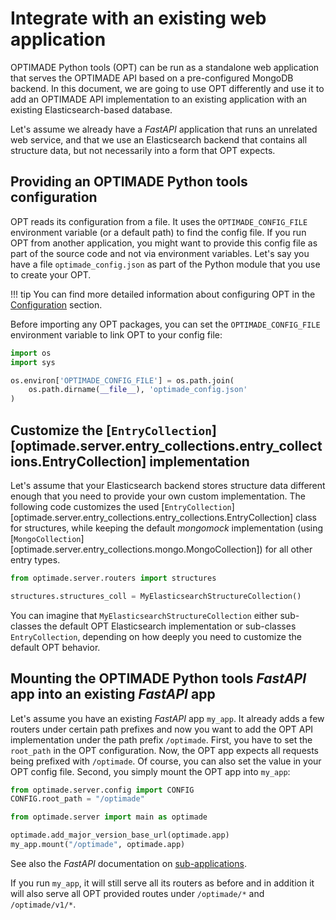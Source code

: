 # Integrate with an existing web application

OPTIMADE Python tools (OPT) can be run as a standalone web application that serves the OPTIMADE API based on a pre-configured MongoDB backend.
In this document, we are going to use OPT differently and use it to add an OPTIMADE API implementation to an existing application with an existing Elasticsearch-based database.

Let's assume we already have a *FastAPI* application that runs an unrelated web service, and that we use an Elasticsearch backend that contains all structure data, but not necessarily into a form that OPT expects.

## Providing an OPTIMADE Python tools configuration

OPT reads its configuration from a file.
It uses the `OPTIMADE_CONFIG_FILE` environment variable (or a default path) to find the config file.
If you run OPT from another application, you might want to provide this config file as part of the source code and not via environment variables.
Let's say you have a file `optimade_config.json` as part of the Python module that you use to create your OPT.

!!! tip
    You can find more detailed information about configuring OPT in the [Configuration](../configuration.md) section.

Before importing any OPT packages, you can set the `OPTIMADE_CONFIG_FILE` environment variable to link OPT to your config file:

```python
import os
import sys

os.environ['OPTIMADE_CONFIG_FILE'] = os.path.join(
    os.path.dirname(__file__), 'optimade_config.json'
)
```

## Customize the [`EntryCollection`][optimade.server.entry_collections.entry_collections.EntryCollection] implementation

Let's assume that your Elasticsearch backend stores structure data different enough that you need to provide your own custom implementation.
The following code customizes the used [`EntryCollection`][optimade.server.entry_collections.entry_collections.EntryCollection] class for structures, while keeping the default *mongomock* implementation (using [`MongoCollection`][optimade.server.entry_collections.mongo.MongoCollection]) for all other entry types.

```python
from optimade.server.routers import structures

structures.structures_coll = MyElasticsearchStructureCollection()
```

You can imagine that `MyElasticsearchStructureCollection` either sub-classes the default OPT Elasticsearch implementation or sub-classes `EntryCollection`, depending on how deeply you need to customize the default OPT behavior.

## Mounting the OPTIMADE Python tools *FastAPI* app into an existing *FastAPI* app

Let's assume you have an existing *FastAPI* app `my_app`.
It already adds a few routers under certain path prefixes and now you want to add the OPT API implementation under the path prefix `/optimade`.
First, you have to set the `root_path` in the OPT configuration.
Now, the OPT app expects all requests being prefixed with `/optimade`.
Of course, you can also set the value in your OPT config file.
Second, you simply mount the OPT app into `my_app`:

```python
from optimade.server.config import CONFIG
CONFIG.root_path = "/optimade"

from optimade.server import main as optimade

optimade.add_major_version_base_url(optimade.app)
my_app.mount("/optimade", optimade.app)
```

See also the *FastAPI* documentation on [sub-applications](https://fastapi.tiangolo.com/advanced/sub-applications/).

If you run `my_app`, it will still serve all its routers as before and in addition it will also serve all OPT provided routes under `/optimade/*` and `/optimade/v1/*`.
